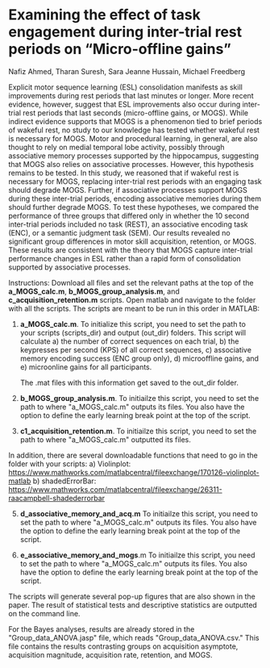 # Examining the effect of task engagement during inter-trial rest periods on “Micro-offline gains”

Nafiz Ahmed, Tharan Suresh, Sara Jeanne Hussain, Michael Freedberg

Explicit motor sequence learning (ESL) consolidation manifests as skill improvements during rest periods that last minutes or longer. More recent evidence, however, suggest that ESL improvements also occur during inter-trial rest periods that last seconds (micro-offline gains, or MOGS). While indirect evidence supports that MOGS is a phenomenon tied to brief periods of wakeful rest, no study to our knowledge has tested whether wakeful rest is necessary for MOGS. Motor and procedural learning, in general, are also thought to rely on medial temporal lobe activity, possibly through associative memory processes supported by the hippocampus, suggesting that MOGS also relies on associative processes. However, this hypothesis remains to be tested. In this study, we reasoned that if wakeful rest is necessary for MOGS, replacing inter-trial rest periods with an engaging task should degrade MOGS. Further, if associative processes support MOGS during these inter-trial periods, encoding associative memories during them should further degrade MOGS. To test these hypotheses, we compared the performance of three groups that differed only in whether the 10 second inter-trial periods included no task (REST), an associative encoding task (ENC), or a semantic judgment task (SEM). Our results revealed no significant group differences in motor skill acquisition, retention, or MOGS. These results are consistent with the theory that MOGS capture inter-trial performance changes in ESL  rather than a rapid form of consolidation supported by associative processes. 

Instructions: Download all files and set the relevant paths at the top of the **a_MOGS_calc.m**, **b_MOGS_group_analysis.m**, and **c_acquisition_retention.m** scripts. Open matlab and navigate to the folder with all the scripts. The scripts are meant to be run in this order in MATLAB:

1) **a_MOGS_calc.m**. To initialize this script, you need to set the path to your scripts (scripts_dir) and output (out_dir) folders. This script will calculate
    a) the number of correct sequences on each trial,
    b) the keypresses per second (KPS) of all correct sequences,
    c) associative memory encoding success (ENC group only),
    d) microoffline gains, and
    e) microonline gains for all participants.

   The .mat files with this information get saved to the out_dir folder. 

3) **b_MOGS_group_analysis.m**. To initiailze this script, you need to set the path to where "a_MOGS_calc.m" outputs its files. You also have the option to define the early learning break point at the top of the script. 
    
4) **c1_acquisition_retention.m**.  To initiailze this script, you need to set the path to where "a_MOGS_calc.m" outputted its files. 

In addition, there are several downloadable functions that need to go in the folder with your scripts:
    a) Violinplot: https://www.mathworks.com/matlabcentral/fileexchange/170126-violinplot-matlab
    b) shadedErrorBar: https://www.mathworks.com/matlabcentral/fileexchange/26311-raacampbell-shadederrorbar

5) **d_associative_memory_and_acq.m**  To initiailze this script, you need to set the path to where "a_MOGS_calc.m" outputs its files. You also have the option to define the early learning break point at the top of the script.
   
6) **e_associative_memory_and_mogs**.m  To initiailze this script, you need to set the path to where "a_MOGS_calc.m" outputs its files. You also have the option to define the early learning break point at the top of the script. 

The scripts will generate several pop-up figures that are also shown in the paper. The result of statistical tests and descriptive statistics are outputted on the command line.

For the Bayes analyses, results are already stored in the "Group_data_ANOVA.jasp" file, which reads "Group_data_ANOVA.csv." This file contains the results contrasting groups on acquisition asymptote, acquisition magnitude, acquisition rate, retention, and MOGS. 

